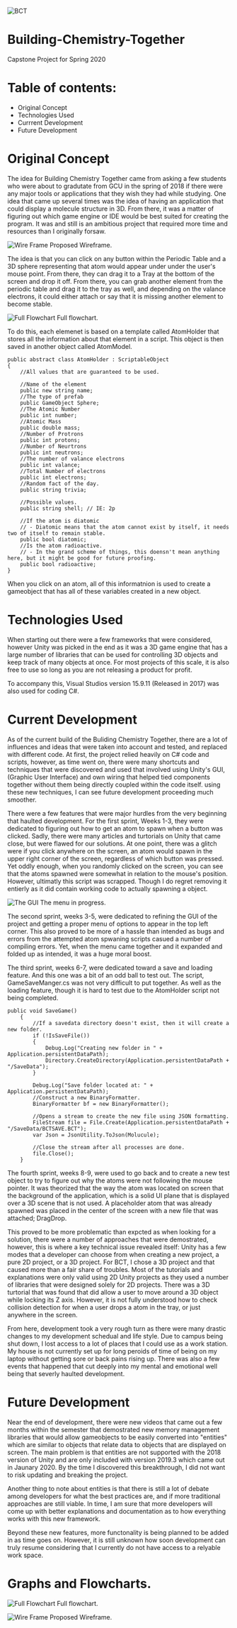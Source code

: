 ![BCT](/Documentation/L1.png)

# Building-Chemistry-Together
Capstone Project for Spring 2020

# Table of contents:
* Original Concept
* Technologies Used
* Currrent Development
* Future Development


# Original Concept

The idea for Building Chemistry Together came from asking a few students who were about to gradutate from GCU in the spring of 2018 if there were any major tools or applications that they wish they had while studying. One idea that came up several times was the idea of having an application that could display a molecule structure in 3D. From there, it was a matter of figuring out which game engine or IDE would be best suited for creating the program. It was and still is an ambitious project that required more time and resources than I originally forsaw. 

![Wire Frame](/Documentation/3A.png)
Proposed Wireframe. 

The idea is that you can click on any button within the Periodic Table and a 3D sphere representing that atom would appear under under the user's mouse point. From there, they can drag it to a Tray at the bottom of the screen and drop it off. From there, you can grab another element from the periodic table and drag it to the tray as well, and depending on the valance electrons, it could either attach or say that it is missing another element to become stable. 

![Full Flowchart](/Documentation/2A.png)
Full flowchart.

To do this, each elemenet is based on a template called AtomHolder that stores all the information about that element in a script. This object is then saved in another object called AtomModel. 
```
public abstract class AtomHolder : ScriptableObject
{
    //All values that are guaranteed to be used.

    //Name of the element
    public new string name;
    //The type of prefab
    public GameObject Sphere;
    //The Atomic Number
    public int number;
    //Atomic Mass
    public double mass;
    //Number of Protrons
    public int protons;
    //Number of Neurtrons
    public int neutrons;
    //The number of valance electrons
    public int valance;
    //Total Number of electrons
    public int electrons;
    //Random fact of the day.
    public string trivia;

    //Possible values.
    public string shell; // IE: 2p

    //If the atom is diatomic
    // - Diatomic means that the atom cannot exist by itself, it needs two of itself to remain stable.
    public bool diatomic;
    //Is the atom radioactive.
    // - In the grand scheme of things, this doensn't mean anything here, but it might be good for future proofing.
    public bool radioactive;
}

```
When you click on an atom, all of this informatnion is used to create a gameobject that has all of these variables created in a new object. 

# Technologies Used

When starting out there were a few frameworks that were considered, however Unity was picked in the end as it was a 3D game engine that has a large number of libraries that can be used for controlling 3D objects and keep track of many objects at once. For most projects of this scale, it is also free to use so long as you are not releasing a product for profit. 

To accompany this, Visual Studios version 15.9.11 (Released in 2017) was also used for coding C#. 

# Current Development 

As of the current build of the Buliding Chemistry Together, there are a lot of influences and ideas that were taken into account and tested, and replaced with different code. At first, the project relied heavily on C# code and scripts, however, as time went on, there were many shortcuts and techniques that were discovered and used that involved using Unity's GUI, (Graphic User Interface) and own wiring that helped tied components together without them being directly coupled within the code itself. using these new techniques, I can see future development proceeding much smoother.

There were a few features that were major hurdles from the very beginning that haulted development. For the first sprint, Weeks 1-3, they were dedicated to figuring out how to get an atom to spawn when a button was clicked. Sadly, there were many articles and turtorials on Unity that came close, but were flawed for our solutions. At one point, there was a glitch were if you click anywhere on the screen, an atom would spawn in the upper right corner of the screen, regardless of which button was pressed. Yet oddly enough, when you randomly clicked on the screen, you can see that the atoms spawned were somewhat in relation to the mouse's position. However, ultimatly this script was scrapped. Though I do regret removing it entierly as it did contain working code to actually spawning a object. 

![The GUI](/Documentation/3B.png)
The menu in progress.

The second sprint, weeks 3-5, were dedicated to refining the GUI of the project and getting a proper menu of options to appear in the top left corner. This also proved to be more of a hassle than intended as bugs and errors from the attempted atom spwaning scripts casued a number of compiling errors. Yet, when the menu came together and it expanded and folded up as intended, it was a huge moral boost. 

The third sprint, weeks 6-7, were dedicated toward a save and loading feature. And this one was a bit of an odd ball to test out. The script, GameSaveManger.cs was not very difficult to put together. As well as the loading feature, though it is hard to test due to the AtomHolder script not being completed. 
```
public void SaveGame()
    {
        //If a savedata directory doesn't exist, then it will create a new folder.
        if (!IsSaveFile())
        {
            Debug.Log("Creating new folder in " + Application.persistentDataPath);
            Directory.CreateDirectory(Application.persistentDataPath + "/SaveData");
        }

        Debug.Log("Save folder located at: " + Application.persistentDataPath);
        //Construct a new BinaryFormatter.
        BinaryFormatter bf = new BinaryFormatter();

        //Opens a stream to create the new file using JSON formatting. 
        FileStream file = File.Create(Application.persistentDataPath + "/SaveData/BCTSAVE.BCT");
        var Json = JsonUtility.ToJson(Molucule);

        //Close the stream after all processes are done.
        file.Close();
    }
```

The fourth sprint, weeks 8-9, were used to go back and to create a new test object to try to figure out why the atoms were not following the mouse pointer. It was theorized that the way the atom was located on screen that the background of the application, which is a solid UI plane that is displayed over a 3D scene that is not used. A placeholder atom that was already spawned was placed in the center of the screen with a new file that was attached; DragDrop. 

This proved to be more problematic than expcted as when looking for a solution, there were a number of approaches that were demostrated, however, this is where a key technical issue revealed itself: Unity has a few modes that a developer can choose from when creating a new project, a pure 2D project, or a 3D project. For BCT, I chose a 3D project and that caused more than a fair share of troubles. Most of the tutorials and explanations were only valid using 2D Unity projects as they used a number of libraries that were designed solely for 2D projects. There was a 3D turtorial that was found that did allow a user to move around a 3D object while locking its Z axis. However, it is not fully understood how to check collision detection for when a user drops a atom in the tray, or just anywhere in the screen. 


From here, development took a very rough turn as there were many drastic changes to my development schedual and life style. Due to campus being shut down, I lost access to a lot of places that I could use as a work station. My house is not currently set up for long peroids of time of being on my laptop without getting sore or back pains rising up. There was also a few events that happened that cut deeply into my mental and emotional well being that severly haulted development. 

# Future Development

Near the end of development, there were new videos that came out a few months within the semester that demostrated new memory management libraries that would allow gameobjects to be easily converted into "entities" which are similar to objects that relate data to objects that are displayed on screen. The main problem is that entities are not supported with the 2018 version of Unity and are only included with version 2019.3 which came out in Jaunary 2020. By the time I discovered this breakthrough, I did not want to risk updating and breaking the project.

Another thing to note about entities is that there is still a lot of debate among developers for what the best practices are, and if more traditional approaches are still viable. In time, I am sure that more developers will come up with better explanations and documentation as to how everything works with this new framework. 

Beyond these new features, more functonality is being planned to be added in as time goes on. However, it is still unknown how soon development can truly resume considering that I currently do not have access to a relyable work space. 



# Graphs and Flowcharts.


![Full Flowchart](/Documentation/2A.png)
Full flowchart.

![Wire Frame](/Documentation/3A.png)
Proposed Wireframe. 

